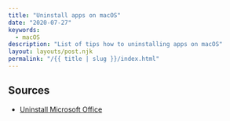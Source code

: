 ```yaml
---
title: "Uninstall apps on macOS"
date: "2020-07-27"
keywords:
  - macOS
description: "List of tips how to uninstalling apps on macOS"
layout: layouts/post.njk
permalink: "/{{ title | slug }}/index.html"
---
```


## Sources

* [Uninstall Microsoft Office](https://support.microsoft.com/en-us/office/uninstall-office-for-mac-eefa1199-5b58-43af-8a3d-b73dc1a8cae3#ID0EAABAAA=Newer_versions)
